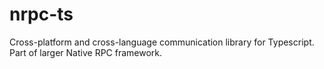 # nrpc-ts
Cross-platform and cross-language communication library for Typescript. Part of larger Native RPC framework.
